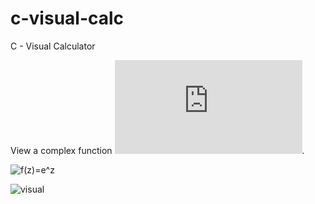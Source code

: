 # c-visual-calc
C - Visual Calculator

View a complex function ![f(z)](http://www.sciweavers.org/tex2img.php?eq=f(z)&bc=White&fc=Black&im=jpg&fs=12&ff=arev&edit=).

![f(z)=e^z](http://www.sciweavers.org/tex2img.php?eq=f(z)=e^z&bc=White&fc=Black&im=jpg&fs=12&ff=arev&edit=)

![visual](https://i.imgur.com/KFGV10P.png)
